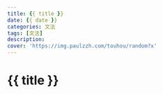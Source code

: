 ```yaml
---
title: {{ title }}
date: {{ date }}
categories: 文法
tags: [文法]
description: 
cover: 'https://img.paulzzh.com/touhou/random?x'
---
```


# {{ title }}
